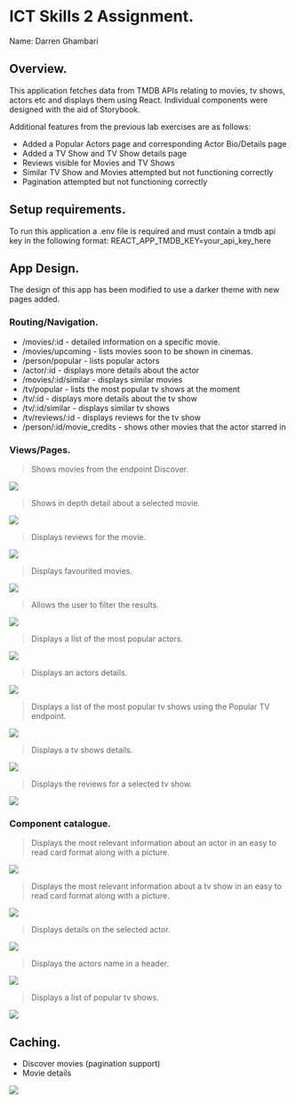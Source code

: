 # ICT Skills 2 Assignment.

Name: Darren Ghambari

## Overview.

This application fetches data from TMDB APIs relating to movies, tv shows, actors etc and displays them using React. Individual components were designed with the aid of Storybook.

Additional features from the previous lab exercises are as follows:

- Added a Popular Actors page and corresponding Actor Bio/Details page
- Added a TV Show and TV Show details page
- Reviews visible for Movies and TV Shows
- Similar TV Show and Movies attempted but not functioning correctly
- Pagination attempted but not functioning correctly

## Setup requirements.

To run this application a .env file is required and must contain a tmdb api key in the following format:
REACT_APP_TMDB_KEY=your_api_key_here

## App Design.

The design of this app has been modified to use a darker theme with new pages added.

### Routing/Navigation.

- /movies/:id - detailed information on a specific movie.
- /movies/upcoming - lists movies soon to be shown in cinemas.
- /person/popular - lists popular actors
- /actor/:id - displays more details about the actor
- /movies/:id/similar - displays similar movies
- /tv/popular - lists the most popular tv shows at the moment
- /tv/:id - displays more details about the tv show
- /tv/:id/similar - displays similar tv shows
- /tv/reviews/:id - displays reviews for the tv show
- /person/:id/movie_credits - shows other movies that the actor starred in

### Views/Pages.

> Shows movies from the endpoint Discover.

![][home]

> Shows in depth detail about a selected movie.

![][movie_details]

> Displays reviews for the movie.

![][movie_reviews]

> Displays favourited movies.

![][favourite_movies]

> Allows the user to filter the results.

![][movie_filter]

> Displays a list of the most popular actors.

![][popular_actors]

> Displays an actors details.

![][actor_details]

> Displays a list of the most popular tv shows using the Popular TV endpoint.

![][tvshows]

> Displays a tv shows details.

![][tv_details]

> Displays the reviews for a selected tv show.

![][tv_reviews]

### Component catalogue.

> Displays the most relevant information about an actor in an easy to read card format along with a picture.

![][actor_card]

> Displays the most relevant information about a tv show in an easy to read card format along with a picture.

![][tv_show_card]

> Displays details on the selected actor.

![][actor_details_storybook]

> Displays the actors name in a header.

![][actor_header]

> Displays a list of popular tv shows.

![][tv_list]

## Caching.

- Discover movies (pagination support)
- Movie details

![][caching]

[actor_details]: /public/assets/actor_details.PNG
[favourite_movies]: /public/assets/favourite_movies.PNG
[home]: /public/assets/home.PNG
[movie_details]: /public/assets/movie_details.PNG
[movie_reviews]: /public/assets/movie_reviews.PNG
[movie_filter]: /public/assets/movie_filter.PNG
[popular_actors]: /public/assets/popular_actors.PNG
[tvshows]: /public/assets/tvshows.PNG
[tv_details]: /public/assets/tv_details.PNG
[tv_reviews]: /public/assets/tv_reviews.PNG
[upcoming]: /public/assets/upcoming.PNG
[actor_card]: /public/assets/actor_card.PNG
[actor_details_storybook]: /public/assets/actor_details_storybook.PNG
[actor_header]: /public/assets/actor_header.PNG
[tv_list]: /public/assets/tv_list.PNG
[tv_show_card]: /public/assets/tv_show_card.PNG
[caching]: /public/assets/caching.png
